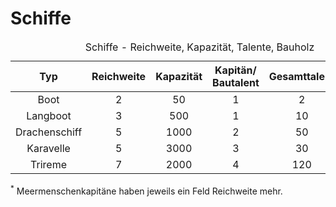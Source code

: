 <span id="top"></span>

# Schiffe

<table style="width:100%;" data-cellpadding="3" data-border="0"
data-cellspacing="1">
<caption>Schiffe - Reichweite, Kapazität, Talente, Bauholz</caption>
<colgroup>
<col style="width: 16%" />
<col style="width: 16%" />
<col style="width: 16%" />
<col style="width: 16%" />
<col style="width: 16%" />
<col style="width: 16%" />
</colgroup>
<thead>
<tr data-bgcolor="#CCCCCC">
<th style="text-align: center;">Typ</th>
<th style="text-align: center;">Reichweite</th>
<th style="text-align: center;">Kapazität</th>
<th style="text-align: center;">Kapitän/<br />
Bautalent</th>
<th style="text-align: center;">Gesamttalent</th>
<th style="text-align: center;">Bauholz</th>
</tr>
</thead>
<tbody>
<tr data-bgcolor="#EEEEEE">
<td style="text-align: center;">Boot</td>
<td style="text-align: center;">2</td>
<td style="text-align: center;">50</td>
<td style="text-align: center;">1</td>
<td style="text-align: center;">2</td>
<td style="text-align: center;">5</td>
</tr>
<tr data-bgcolor="#DDDDDD">
<td style="text-align: center;">Langboot</td>
<td style="text-align: center;">3</td>
<td style="text-align: center;">500</td>
<td style="text-align: center;">1</td>
<td style="text-align: center;">10</td>
<td style="text-align: center;">50</td>
</tr>
<tr data-bgcolor="#EEEEEE">
<td style="text-align: center;">Drachenschiff</td>
<td style="text-align: center;">5</td>
<td style="text-align: center;">1000</td>
<td style="text-align: center;">2</td>
<td style="text-align: center;">50</td>
<td style="text-align: center;">100</td>
</tr>
<tr data-bgcolor="#DDDDDD">
<td style="text-align: center;">Karavelle</td>
<td style="text-align: center;">5</td>
<td style="text-align: center;">3000</td>
<td style="text-align: center;">3</td>
<td style="text-align: center;">30</td>
<td style="text-align: center;">250</td>
</tr>
<tr data-bgcolor="#EEEEEE">
<td style="text-align: center;">Trireme</td>
<td style="text-align: center;">7</td>
<td style="text-align: center;">2000</td>
<td style="text-align: center;">4</td>
<td style="text-align: center;">120</td>
<td style="text-align: center;">200</td>
</tr>
</tbody>
</table>

<sup>\*</sup> Meermenschenkapitäne haben jeweils ein Feld Reichweite
mehr.
